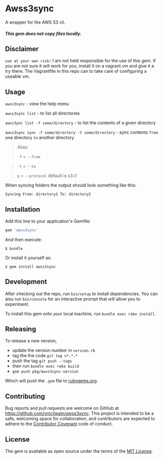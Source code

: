# Awss3sync

A wrapper for the AWS S3 cli.

##### This gem does not copy files locally.

## Disclaimer

`use at your own risk!` I am not held responsible for the use of this gem. If you are not sure it will work for you, install it on a vagrant vm and give it a try there. The Vagrantfile in this repo can to take care of configuring a useable vm.

## Usage

`awss3sync` - view the help menu

`awss3sync list` - to list all directories

`awss3ync list -f some/directory` - to list the contents of a given directory

`awss3sync sync -f some/directory -t some/directory` - sync contents `from` one directory `to` another directory

> Alias:

>`-f` = `--from`

>`-t` = `--to`

>`p` = `--protocol` default is s3://

When syncing folders the output should look something like this:

`Syncing From: directory1 To: directory2`

## Installation

Add this line to your application's Gemfile:

```ruby
gem 'awss3sync'
```

And then execute:

    $ bundle

Or install it yourself as:

    $ gem install awss3sync

## Development

After checking out the repo, run `bin/setup` to install dependencies. You can also run `bin/console` for an interactive prompt that will allow you to experiment.

To install this gem onto your local machine, run `bundle exec rake install`.

## Releasing
To release a new version,

* update the version number in `version.rb`
* tag the the code `git tag v*.*.*`
* push the tag `git push --tags`
* then run `bundle exec rake build`
* `gem push pkg/awss3sync-version`

Which will push the `.gem` file to [rubygems.org](https://rubygems.org).

## Contributing

Bug reports and pull requests are welcome on GitHub at https://github.com/vmcilwain/awss3sync. This project is intended to be a safe, welcoming space for collaboration, and contributors are expected to adhere to the [Contributor Covenant](http://contributor-covenant.org) code of conduct.


## License

The gem is available as open source under the terms of the [MIT License](http://opensource.org/licenses/MIT).
